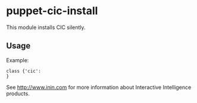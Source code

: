 puppet-cic-install
==================

This module installs CIC silently.

## Usage

Example:
```puppet
class {'cic':
}
```

See http://www.inin.com for more information about Interactive Intelligence products.
